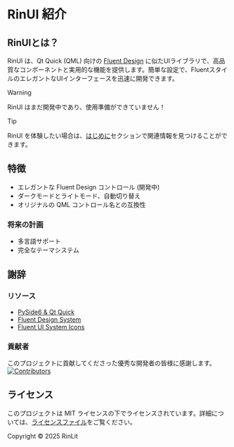# RinUI 紹介

## RinUIとは？
RinUI は、Qt Quick (QML) 向けの [Fluent Design](https://fluent2.microsoft.design/) に似たUIライブラリで、高品質なコンポーネントと実用的な機能を提供します。簡単な設定で、FluentスタイルのエレガントなUIインターフェースを迅速に開発できます。

> [!WARNING]
> RinUI はまだ開発中であり、使用準備ができていません！

> [!TIP]
> RinUI を体験したい場合は、[はじめに](getting-started.md)セクションで関連情報を見つけることができます。

## 特徴
- エレガントな Fluent Design コントロール (開発中)
- ダークモードとライトモード、自動切り替え
- オリジナルの QML コントロール名との互換性

### 将来の計画
- 多言語サポート
- 完全なテーマシステム

## 謝辞
### リソース
- [PySide6 & Qt Quick](https://www.qt.io/)
- [Fluent Design System](https://fluent2.microsoft.design/)
- [Fluent UI System Icons](https://github.com/microsoft/fluentui-system-icons/)

### 貢献者
このプロジェクトに貢献してくださった優秀な開発者の皆様に感謝します。
[![Contributors](http://contrib.nn.ci/api?repo=rinlit-233-shiroko/Rin-UI)](https://github.com/RinLit-233-shiroko/Rin-UI/graphs/contributors)

## ライセンス
このプロジェクトは MIT ライセンスの下でライセンスされています。詳細については、[ライセンスファイル](https://github.com/RinLit-233-shiroko/Rin-UI/blob/master/LICENSE)をご覧ください。

Copyright © 2025 RinLit
